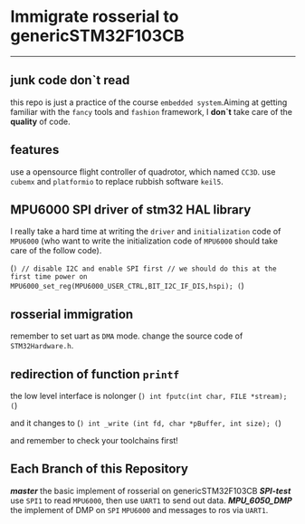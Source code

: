 # Immigrate rosserial to genericSTM32F103CB

---

## junk code don`t read

this repo is just a practice of the course `embedded system`.Aiming at getting familiar with the `fancy` tools and `fashion` framework, I **don`t** take care of the **quality** of code.

## features

use a opensource flight controller of quadrotor, which named `CC3D`.
use `cubemx` and `platformio` to replace rubbish software `keil5`.

## MPU6000 SPI driver of stm32 HAL library

I really take a hard time at writing the `driver` and `initialization` code of `MPU6000` (who want to write the initialization code of `MPU6000` should take care of the follow code).

(```)
  // disable I2C and enable SPI first
  // we should do this at the first time power on
  MPU6000_set_reg(MPU6000_USER_CTRL,BIT_I2C_IF_DIS,hspi);
(```)

## rosserial immigration

remember to set uart as `DMA` mode.
change the source code of `STM32Hardware.h`.

## redirection of function `printf`

the low level interface is nolonger
(```)
    int fputc(int char, FILE *stream);
(```)

and it changes to
(```)
    int _write (int fd, char *pBuffer, int size);
(```)

and remember to check your toolchains first!

## Each Branch of this Repository

***master***    the basic implement of rosserial on genericSTM32F103CB
***SPI-test***  use `SPI1` to read `MPU6000`, then use `UART1` to send out data.
***MPU_6050_DMP*** the implement of DMP on `SPI` `MPU6000` and messages to ros via `UART1`.
